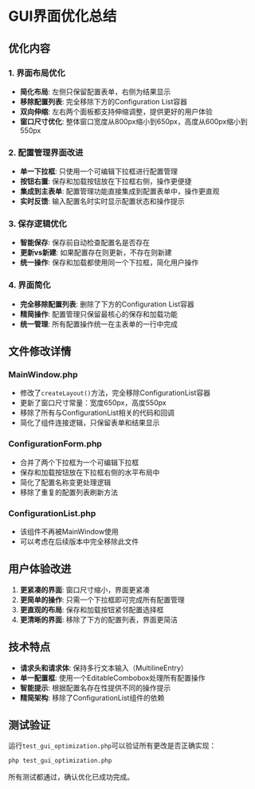 # GUI界面优化总结

## 优化内容

### 1. 界面布局优化
- **简化布局**: 左侧只保留配置表单，右侧为结果显示
- **移除配置列表**: 完全移除下方的Configuration List容器
- **双向伸缩**: 左右两个面板都支持伸缩调整，提供更好的用户体验
- **窗口尺寸优化**: 整体窗口宽度从800px缩小到650px，高度从600px缩小到550px

### 2. 配置管理界面改进
- **单一下拉框**: 只使用一个可编辑下拉框进行配置管理
- **按钮右置**: 保存和加载按钮放在下拉框右侧，操作更便捷
- **集成到主表单**: 配置管理功能直接集成到配置表单中，操作更直观
- **实时反馈**: 输入配置名时实时显示配置状态和操作提示

### 3. 保存逻辑优化
- **智能保存**: 保存前自动检查配置名是否存在
- **更新vs新建**: 如果配置存在则更新，不存在则新建
- **统一操作**: 保存和加载都使用同一个下拉框，简化用户操作

### 4. 界面简化
- **完全移除配置列表**: 删除了下方的Configuration List容器
- **精简操作**: 配置管理只保留最核心的保存和加载功能
- **统一管理**: 所有配置操作统一在主表单的一行中完成

## 文件修改详情

### MainWindow.php
- 修改了`createLayout()`方法，完全移除ConfigurationList容器
- 更新了窗口尺寸常量：宽度650px，高度550px
- 移除了所有与ConfigurationList相关的代码和回调
- 简化了组件连接逻辑，只保留表单和结果显示

### ConfigurationForm.php
- 合并了两个下拉框为一个可编辑下拉框
- 保存和加载按钮放在下拉框右侧的水平布局中
- 简化了配置名称变更处理逻辑
- 移除了重复的配置列表刷新方法

### ConfigurationList.php
- 该组件不再被MainWindow使用
- 可以考虑在后续版本中完全移除此文件

## 用户体验改进

1. **更紧凑的界面**: 窗口尺寸缩小，界面更紧凑
2. **更简单的操作**: 只需一个下拉框即可完成所有配置管理
3. **更直观的布局**: 保存和加载按钮紧邻配置选择框
4. **更清晰的界面**: 移除了下方的配置列表，界面更简洁

## 技术特点

- **请求头和请求体**: 保持多行文本输入（MultilineEntry）
- **单一配置框**: 使用一个EditableCombobox处理所有配置操作
- **智能提示**: 根据配置名存在性提供不同的操作提示
- **精简架构**: 移除了ConfigurationList组件的依赖

## 测试验证

运行`test_gui_optimization.php`可以验证所有更改是否正确实现：
```bash
php test_gui_optimization.php
```

所有测试都通过，确认优化已成功完成。